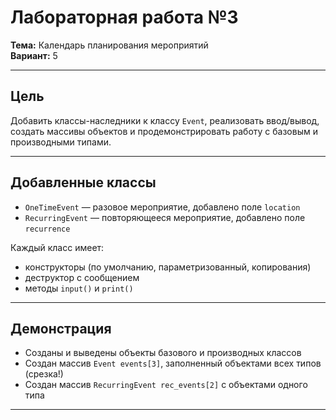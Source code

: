# Лабораторная работа №3

**Тема:** Календарь планирования мероприятий  
**Вариант:** 5

---

## Цель

Добавить классы-наследники к классу `Event`, реализовать ввод/вывод, создать массивы объектов и продемонстрировать работу с базовым и производными типами.

---

## Добавленные классы

- `OneTimeEvent` — разовое мероприятие, добавлено поле `location`
- `RecurringEvent` — повторяющееся мероприятие, добавлено поле `recurrence`

Каждый класс имеет:

- конструкторы (по умолчанию, параметризованный, копирования)
- деструктор с сообщением
- методы `input()` и `print()`

---

## Демонстрация

- Созданы и выведены объекты базового и производных классов
- Создан массив `Event events[3]`, заполненный объектами всех типов (срезка!)
- Создан массив `RecurringEvent rec_events[2]` с объектами одного типа

---

